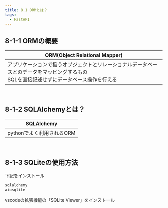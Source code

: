 ```yaml
---
title: 8.1 ORMとは？
tags:
  - FastAPI
---
```


## 8-1-1 ORMの概要

|ORM(Object Relational Mapper)|
|---|
|アプリケーションで扱うオブジェクトとリレーショナルデータベースとのデータをマッピングするもの<br>SQLを直接記述せずにデータベース操作を行える|

<br>

## 8-1-2 SQLAlchemyとは？

|SQLAlchemy|
|---|
|pythonでよく利用されるORM<br>|

<br>

## 8-1-3 SQLiteの使用方法

下記をインストール  
```powershell 
sqlalchemy  
aiosqlite  
```

vscodeの拡張機能の「SQLite Viewer」をインストール